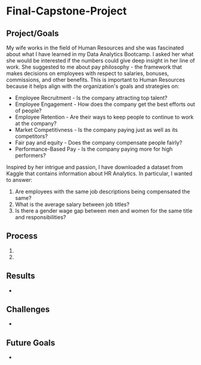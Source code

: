 # Final-Capstone-Project

## Project/Goals
My wife works in the field of Human Resources and she was fascinated about what I have learned in my Data Analytics Bootcamp.  I asked her what she would be interested if the numbers could give deep insight in her line of work.  She suggested to me about pay philosophy - the framework that makes decisions on employees with respect to salaries, bonuses, commissions, and other benefits.  This is important to Human Resources because it helps align with the organization's goals and strategies on:
- Employee Recruitment - Is the company attracting top talent?
- Employee Engagement - How does the company get the best efforts out of people?
- Employee Retention - Are their ways to keep people to continue to work at the company?
- Market Competitivness - Is the company paying just as well as its competitors?
- Fair pay and equity - Does the company compensate people fairly?
- Performance-Based Pay - Is the company paying more for high performers?

Inspired by her intrigue and passion, I have downloaded a dataset from Kaggle that contains information about HR Analytics.  In particular, I wanted to answer:

1. Are employees with the same job descriptions being compensated the same?
2. What is the average salary between job titles?
3. Is there a gender wage gap between men and women for the same title and responsibilities?

## Process

1. 
2. 

## Results

- 

## Challenges 

- 

## Future Goals

- 


